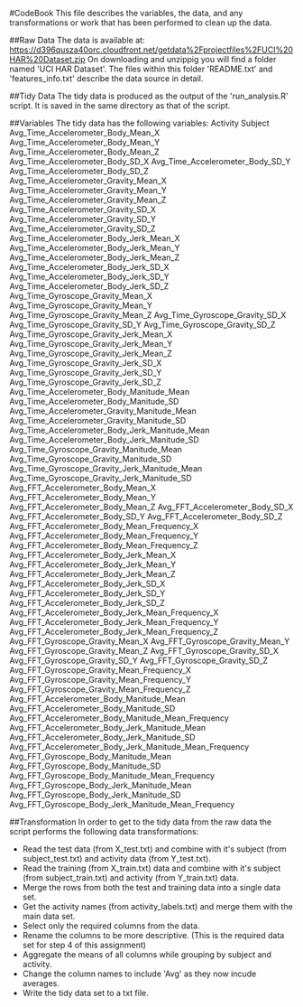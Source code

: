 #CodeBook
This file describes the variables, the data, and any transformations or work that has been performed to clean up the data.

##Raw Data
The data is available at: https://d396qusza40orc.cloudfront.net/getdata%2Fprojectfiles%2FUCI%20HAR%20Dataset.zip
On downloading and unzippig you will find a folder named 'UCI HAR Dataset'.
The files within this folder 'README.txt' and 'features_info.txt' describe the data source in detail.

##Tidy Data
The tidy data is produced as the output of the 'run_analysis.R' script. It is saved in the same directory as that of the script.

##Variables
The tidy data has the following variables:
Activity
Subject
Avg_Time_Accelerometer_Body_Mean_X
Avg_Time_Accelerometer_Body_Mean_Y
Avg_Time_Accelerometer_Body_Mean_Z
Avg_Time_Accelerometer_Body_SD_X
Avg_Time_Accelerometer_Body_SD_Y
Avg_Time_Accelerometer_Body_SD_Z
Avg_Time_Accelerometer_Gravity_Mean_X
Avg_Time_Accelerometer_Gravity_Mean_Y
Avg_Time_Accelerometer_Gravity_Mean_Z
Avg_Time_Accelerometer_Gravity_SD_X
Avg_Time_Accelerometer_Gravity_SD_Y
Avg_Time_Accelerometer_Gravity_SD_Z
Avg_Time_Accelerometer_Body_Jerk_Mean_X
Avg_Time_Accelerometer_Body_Jerk_Mean_Y
Avg_Time_Accelerometer_Body_Jerk_Mean_Z
Avg_Time_Accelerometer_Body_Jerk_SD_X
Avg_Time_Accelerometer_Body_Jerk_SD_Y
Avg_Time_Accelerometer_Body_Jerk_SD_Z
Avg_Time_Gyroscope_Gravity_Mean_X
Avg_Time_Gyroscope_Gravity_Mean_Y
Avg_Time_Gyroscope_Gravity_Mean_Z
Avg_Time_Gyroscope_Gravity_SD_X
Avg_Time_Gyroscope_Gravity_SD_Y
Avg_Time_Gyroscope_Gravity_SD_Z
Avg_Time_Gyroscope_Gravity_Jerk_Mean_X
Avg_Time_Gyroscope_Gravity_Jerk_Mean_Y
Avg_Time_Gyroscope_Gravity_Jerk_Mean_Z
Avg_Time_Gyroscope_Gravity_Jerk_SD_X
Avg_Time_Gyroscope_Gravity_Jerk_SD_Y
Avg_Time_Gyroscope_Gravity_Jerk_SD_Z
Avg_Time_Accelerometer_Body_Manitude_Mean
Avg_Time_Accelerometer_Body_Manitude_SD
Avg_Time_Accelerometer_Gravity_Manitude_Mean
Avg_Time_Accelerometer_Gravity_Manitude_SD
Avg_Time_Accelerometer_Body_Jerk_Manitude_Mean
Avg_Time_Accelerometer_Body_Jerk_Manitude_SD
Avg_Time_Gyroscope_Gravity_Manitude_Mean
Avg_Time_Gyroscope_Gravity_Manitude_SD
Avg_Time_Gyroscope_Gravity_Jerk_Manitude_Mean
Avg_Time_Gyroscope_Gravity_Jerk_Manitude_SD
Avg_FFT_Accelerometer_Body_Mean_X
Avg_FFT_Accelerometer_Body_Mean_Y
Avg_FFT_Accelerometer_Body_Mean_Z
Avg_FFT_Accelerometer_Body_SD_X
Avg_FFT_Accelerometer_Body_SD_Y
Avg_FFT_Accelerometer_Body_SD_Z
Avg_FFT_Accelerometer_Body_Mean_Frequency_X
Avg_FFT_Accelerometer_Body_Mean_Frequency_Y
Avg_FFT_Accelerometer_Body_Mean_Frequency_Z
Avg_FFT_Accelerometer_Body_Jerk_Mean_X
Avg_FFT_Accelerometer_Body_Jerk_Mean_Y
Avg_FFT_Accelerometer_Body_Jerk_Mean_Z
Avg_FFT_Accelerometer_Body_Jerk_SD_X
Avg_FFT_Accelerometer_Body_Jerk_SD_Y
Avg_FFT_Accelerometer_Body_Jerk_SD_Z
Avg_FFT_Accelerometer_Body_Jerk_Mean_Frequency_X
Avg_FFT_Accelerometer_Body_Jerk_Mean_Frequency_Y
Avg_FFT_Accelerometer_Body_Jerk_Mean_Frequency_Z
Avg_FFT_Gyroscope_Gravity_Mean_X
Avg_FFT_Gyroscope_Gravity_Mean_Y
Avg_FFT_Gyroscope_Gravity_Mean_Z
Avg_FFT_Gyroscope_Gravity_SD_X
Avg_FFT_Gyroscope_Gravity_SD_Y
Avg_FFT_Gyroscope_Gravity_SD_Z
Avg_FFT_Gyroscope_Gravity_Mean_Frequency_X
Avg_FFT_Gyroscope_Gravity_Mean_Frequency_Y
Avg_FFT_Gyroscope_Gravity_Mean_Frequency_Z
Avg_FFT_Accelerometer_Body_Manitude_Mean
Avg_FFT_Accelerometer_Body_Manitude_SD
Avg_FFT_Accelerometer_Body_Manitude_Mean_Frequency
Avg_FFT_Accelerometer_Body_Jerk_Manitude_Mean
Avg_FFT_Accelerometer_Body_Jerk_Manitude_SD
Avg_FFT_Accelerometer_Body_Jerk_Manitude_Mean_Frequency
Avg_FFT_Gyroscope_Body_Manitude_Mean
Avg_FFT_Gyroscope_Body_Manitude_SD
Avg_FFT_Gyroscope_Body_Manitude_Mean_Frequency
Avg_FFT_Gyroscope_Body_Jerk_Manitude_Mean
Avg_FFT_Gyroscope_Body_Jerk_Manitude_SD
Avg_FFT_Gyroscope_Body_Jerk_Manitude_Mean_Frequency

##Transformation
In order to get to the tidy data from the raw data the script performs the following data transformations:
- Read the test data (from X_test.txt) and combine with it's subject (from subject_test.txt) and activity data (from Y_test.txt).
- Read the training (from X_train.txt) data and combine with it's subject (from subject_train.txt) and activity (from Y_train.txt) data.
- Merge the rows from both the test and training data into a single data set.
- Get the activity names (from activity_labels.txt) and merge them with the main data set.
- Select only the required columns from the data.
- Rename the columns to be more descriptive. (This is the required data set for step 4 of this assignment)
- Aggregate the means of all columns while grouping by subject and activity.
- Change the column names to include 'Avg' as they now incude averages.
- Write the tidy data set to a txt file.
